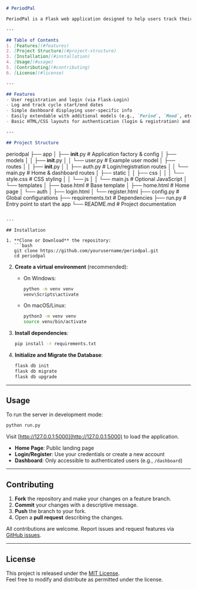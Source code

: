 ```markdown

# PeriodPal

PeriodPal is a Flask web application designed to help users track their menstrual cycles, log personal health data, and gain actionable insights. It includes user registration, login, and basic dashboard functionality powered by Flask-Login.

---

## Table of Contents
1. [Features](#features)
2. [Project Structure](#project-structure)
3. [Installation](#installation)
4. [Usage](#usage)
5. [Contributing](#contributing)
6. [License](#license)

---

## Features
- User registration and login (via Flask-Login)
- Log and track cycle start/end dates
- Simple dashboard displaying user-specific info
- Easily extendable with additional models (e.g., `Period`, `Mood`, etc.)
- Basic HTML/CSS layouts for authentication (login & registration) and a home page

---

## Project Structure
```
periodpal
├── app
│   ├── __init__.py             # Application factory & config
│   ├── models
│   │   ├── __init__.py
│   │   └── user.py             # Example user model
│   ├── routes
│   │   ├── __init__.py
│   │   ├── auth.py             # Login/registration routes
│   │   └── main.py             # Home & dashboard routes
│   ├── static
│   │   ├── css
│   │   │   └── style.css       # CSS styling
│   │   └── js
│   │       └── main.js        # Optional JavaScript
│   └── templates
│       ├── base.html           # Base template
│       ├── home.html           # Home page
│       └── auth
│           ├── login.html
│           └── register.html
├── config.py                    # Global configurations
├── requirements.txt             # Dependencies
├── run.py                       # Entry point to start the app
└── README.md                    # Project documentation
```

---

## Installation

1. **Clone or Download** the repository:
   ```bash
   git clone https://github.com/yourusername/periodpal.git
   cd periodpal
   ```

2. **Create a virtual environment** (recommended):
   - On Windows:
     ```bash
     python -m venv venv
     venv\Scripts\activate
     ```
   - On macOS/Linux:
     ```bash
     python3 -m venv venv
     source venv/bin/activate
     ```

3. **Install dependencies**:
   ```bash
   pip install -r requirements.txt
   ```

4. **Initialize and Migrate the Database**:
   ```bash
   flask db init
   flask db migrate
   flask db upgrade
   ```

---

## Usage

To run the server in development mode:
```bash
python run.py
```
Visit [http://127.0.0.1:5000](http://127.0.0.1:5000) to load the application.

- **Home Page**: Public landing page
- **Login/Register**: Use your credentials or create a new account
- **Dashboard**: Only accessible to authenticated users (e.g., `/dashboard`)

---

## Contributing

1. **Fork** the repository and make your changes on a feature branch.  
2. **Commit** your changes with a descriptive message.  
3. **Push** the branch to your fork.  
4. Open a **pull request** describing the changes.

All contributions are welcome. Report issues and request features via [GitHub issues](#).

---

## License

This project is released under the [MIT License](https://opensource.org/licenses/MIT).  
Feel free to modify and distribute as permitted under the license.
```